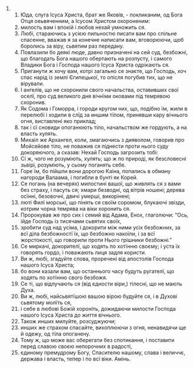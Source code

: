 <ol>
  <li>
    <ol>
      <li>Юда, слуга Ісуса Христа, брат же Яковів, - покликаним, од Бога Отця оеьвяченним, а Ісусом Христом охороненим:</li>
      <li>милость вам і впокій і любов нехай умножить ся.</li>
      <li>Любі, стараючись з усією пильностю писати вам про спільне спасенне, вважав я за конечне написати вам, вговорюючи, щоб боролись за віру, сьвятим раз передану.</li>
      <li>Повлазили бо деякі люде, давно призначені на сей суд, безбожні, що благодать Бога нашого обертають на розпусту, і самого Владики Бога і Господа нашого Ісуса Христа одрікають ся.</li>
      <li>Приганути ж хочу вам, котрі загально се знаєте, що Господь, хоч спас нарід із землі Єгипецької, то опісля погубив тих, що не вірували.</li>
      <li>І ангелів, що не схоронили свого начальства, оставивших свої оселї, про суд великого дня вічнїми оковами під темрявою схоронив.</li>
      <li>Як Содома і Гоморра, і городи кругом них, що, подібно їм, жили в перелюбі і ходили в слїд за иншим тїлом, принявши кару вічнього огня, виставлені яко приклад;</li>
      <li>так і сї сновиди опоганюють тіло, начальством же гордують, а на власть хулять.</li>
      <li>Михаіл же Архангел, коли, змагаючись з дияволом, говорив про Мойсейове тіло, не поважив ся піднести проти нього суду докоряючого, а сказав: Нехай Господь загрозить тобі:</li>
      <li>Сї ж, чого не розуміють, хулять; що ж по природі, як безсловесні зьвірі, розуміють, у сьому поганять себе.</li>
      <li>Горе їм, бо пійшли вони дорогою Каіна, попались в обману нагороди Валаама, і погибли в бунті як Корей.</li>
      <li>Се погань (на вечерях) милостині вашої, що живлять ся з вами без страху, і пасуть ся; хмари безводні, од вітрів ношені; дерева осїнні, безовочні, двичі умерші, викорінені;</li>
      <li>люті Филї морські, що пінять ся своїм соромом, блукаючі звізди, котрим чорна темрява на віки хоронить ся.</li>
      <li>Пророкував же про сих і семий від Адама, Енох, глаголючи: "Ось, ійде Господь із тисячами сьвятих своїх,</li>
      <li>зробити суд над усіма, і докорити між ними усіх безбожних, за всї діла безбожностї їх, що безбожно накоїли, і за всї жорстокості, що говорили проти Нього грішники безбожні."</li>
      <li>Се миркачі, докорителї, що ходять по хотїнню своєму; і уста їх говорять гордо, і поважають лиця задля користи.</li>
      <li>Ви ж, любі, згадуйте слова, проречені від апостолів Господа нашого Ісуса Христа;</li>
      <li>бо вони казали вам, що останнього часу будуть ругателї, що ходять по хотїнню свого безбожя.</li>
      <li>Се ті, що відлучають ся (від єдности віри,) тілесні, що не мають Духа.</li>
      <li>Ви ж, любі, найсьвятїшою вашою вірою будуйте ся, і в Духові сьвятому молїть ся,</li>
      <li>і себе в любові Божій хороніть, дожидаючи милости Господа нашого Ісуса Христа до життя вічнього.</li>
      <li>Також инших милуйте, розсуджуючи;</li>
      <li>инших же страхом спасайте, вихоплюючи з огня, ненавидячи ще й одежу, од тїла опоганену.</li>
      <li>Тому ж, що може вас оберегати без спотикання, і поставити перед славою своєю непорочних в радості,</li>
      <li>єдиному премудрому Богу, Спасителю нашому, слава і величчє, держава і власть, тепер і по всї віки. Амінь.</li>
    </ol>
  </li>
</ol>
